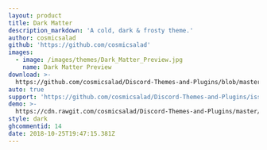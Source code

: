 ```yaml
---
layout: product
title: Dark Matter
description_markdown: 'A cold, dark & frosty theme.'
author: cosmicsalad
github: 'https://github.com/cosmicsalad'
images:
  - image: /images/themes/Dark_Matter_Preview.jpg
    name: Dark Matter Preview
download: >-
  https://github.com/cosmicsalad/Discord-Themes-and-Plugins/blob/master/themes/DarkMatter/DarkMatter.theme.css
auto: true
support: 'https://github.com/cosmicsalad/Discord-Themes-and-Plugins/issues'
demo: >-
  https://cdn.rawgit.com/cosmicsalad/Discord-Themes-and-Plugins/master/themes/DarkMatter/DarkMatter.theme.css
style: dark
ghcommentid: 14
date: 2018-10-25T19:47:15.381Z
---
```


